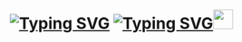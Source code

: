<h1 align="center"> <a href="https://git.io/typing-svg"><img src="https://readme-typing-svg.herokuapp.com?font=Dancing+Script&size=35&pause=1000&color=F7219D&width=435&lines=If+you+fall+7+times%2C+get+up+8+!!!+" alt="Typing SVG" /></a> <a href="https://git.io/typing-svg"><img src="https://readme-typing-svg.herokuapp.com?font=Dancing+Script&size=33&pause=1000&color=1CDDF7&width=435&lines=Argentina+%E2%9D%A4+!!!+" alt="Typing SVG" /></a><img src="https://media.giphy.com/media/hvRJCLFzcasrR4ia7z/giphy.gif" width="35"></h1>
